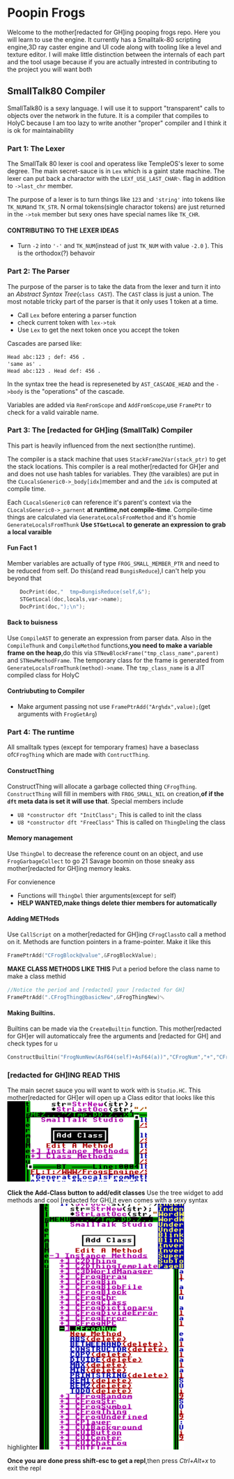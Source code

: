 # Poopin Frogs
Welcome to the mother[redacted for GH]ing pooping frogs repo. Here you will learn to use the engine. It currently has a Smalltalk-80 scripting engine,3D ray caster engine and UI code along with tooling like a level and texture editor. I will make little distinction between the internals of each part and the tool usage because if you are actually intrested in contributing to the project you will want both
## SmallTalk80 Compiler
SmallTalk80 is a sexy language. I will use it to support "transparent" calls to objects over the network in the future. It is a compiler that compiles to HolyC because I am too lazy to write another "proper" compiler and I think it is ok for maintainability

### Part 1: The Lexer
The SmallTalk 80 lexer is cool and operatess like TempleOS's lexer to some degree. The main secret-sauce is in `Lex` which is a gaint state machine. The lexer can put back a charactor with the `LEXf_USE_LAST_CHAR␅` flag in addition to `->last_chr` member.

The purpose of a lexer is to turn things like `123` and `'string'` into tokens like `TK_NUM`and `TK_STR`. N ormal tokens(single charactor tokens) are just returned in the `->tok` member but sexy ones have special names like `TK_CHR`.

#### **CONTRIBUTING TO THE LEXER IDEAS**
* Turn `-2` into `'-'` and `TK_NUM`(instead of just `TK_NUM` with value `-2.0` ). This is the orthodox(?) behavoir
### Part 2: The Parser
The purpose of the parser is to take the data from the lexer and turn it into an *Abstract Syntax Tree*(`class CAST`). The `CAST` class is just a union. The most notable tricky part of the parser is that it only uses 1 token at a time.
* Call `Lex` before entering a parser function
* check current token with `lex->tok`
* Use `Lex` to get the next token once you accept the token

Cascades are parsed like:
```
Head abc:123 ; def: 456 .
'same as' .
Head abc:123 . Head def: 456 .
``` 
In the syntax tree the head is represeneted by `AST_CASCADE_HEAD` and the `->body` is the "operations" of the cascade.

Variables are added via `RemFromScope` and `AddFromScope`,use `FramePtr` to check for a valid vairable name.

### Part 3: The [redacted for GH]ing (SmallTalk) Compiler
This part is heavily influenced from the next section(the runtime).

 The compiler is a stack machine that uses `StackFrame2Var(stack_ptr)` to get the stack locations.  This compiler is a real mother[redacted for GH]er and and does not use hash tables for variables. They (the varaibles) are put in the `CLocalsGeneric0->_body[idx]`member and and the `idx` is computed at compile time.

   Each  `CLocalsGeneric0` can reference it's parent's context via the `CLocalsGeneric0->_parnent` **at runtime,not compile-time**. Compile-time things are  calculated via `GenerateLocalsFromMethod` and it's homie `GenerateLocalsFromThunk` **Use `STGetLocal` to generate an expression to grab a local varaible**

#### Fun Fact 1
Member variables are actually of type `FROG_SMALL_MEMBER_PTR` and need to be reduced from self. Do this(and read `BungisReduce`),I can't help you beyond that 
```c
    DocPrint(doc,"  tmp=BungisReduce(self,&");
    STGetLocal(doc,locals,var->name);
    DocPrint(doc,");\n");
```
#### Back to buisness
Use `CompileAST` to generate an expression from parser data. Also in the `CompileThunk` and `CompileMethod` functions,**you need to make a variable frame on the heap**,do this via `STNewBlockFrame("tmp_class_name",parent) `and `STNewMethodFrame`. The temporary class for the frame is generated from `GenerateLocalsFromThunk(method)->name`. The `tmp_class_name` is a JIT compiled class for HolyC
#### Contriubuting to Compiler
* Make argument passing not use `FramePtrAdd("Arg%dx",value);`(get arguments with `FrogGetArg`)
### Part 4: The runtime
All smalltalk types (except for temporary frames) have a baseclass of`CFrogThing` which are made with `ContructThing`.
#### ConstructThing
ConstructThing will allocate a garbage collected thing `CFrogThing`. `ConstructThing` will fill in members with `FROG_SMALL_NIL` on creation,**of if the `dft` meta data is set it will use that**. Special members include
* `U8 *constructor dft "InitClass";` This is called to init the class
* `U8 *constructor dft "FreeClass"` This is called on `ThingDel`ing the class 

####  Memory management
Use `ThingDel` to decrease the reference count on an object, and use `FrogGarbageCollect` to go 21 Savage boomin on those sneaky ass mother[redacted for GH]ing memory leaks.

For convienence
* Functions will `ThingDel` thier arguments(except for self)
* **HELP WANTED,make things delete thier members for automatically**
#### Adding METHods
Use `CallScript` on a mother[redacted for GH]ing `CFrogClass`to call a method on it. Methods are function pointers in a frame-pointer. Make it like this
```c
FramePtrAdd("CFrogBlock@value",&FrogBlockValue);
```
**MAKE CLASS METHODS LIKE THIS** 
Put a period before the class name to make a class methid
```c
//Notice the period and [redacted] your [redacted for GH] 
FramePtrAdd(".CFrogThing@basicNew",&FrogThingNew)␅
```
#### Making Builtins. 
Builtins can be made via the `CreateBuiltin` function. This mother[redacted for GH]er will automaticcaly free the arguments and [redacted for GH] and check types for u
```c
ConstructBuiltin("FrogNumNew(AsF64(self)+AsF64(a))","CFrogNum","+","CFrogNum","a");
```
### [redacted for GH]ING READ THIS
The main secret sauce you will want to work with is `Studio.HC`. This mother[redacted for GH]er will open up a Class editor that looks like this
![studio](studio.png)

**Click the Add-Class button to add/edit classes**
Use the tree widget to add methods and cool [redacted for GH],it even comes with a sexy syntax highlighter
![Dude](studio2.png)

**Once you are done press shift-esc to get a repl**,then press *Ctrl+Alt+x* to exit the repl
